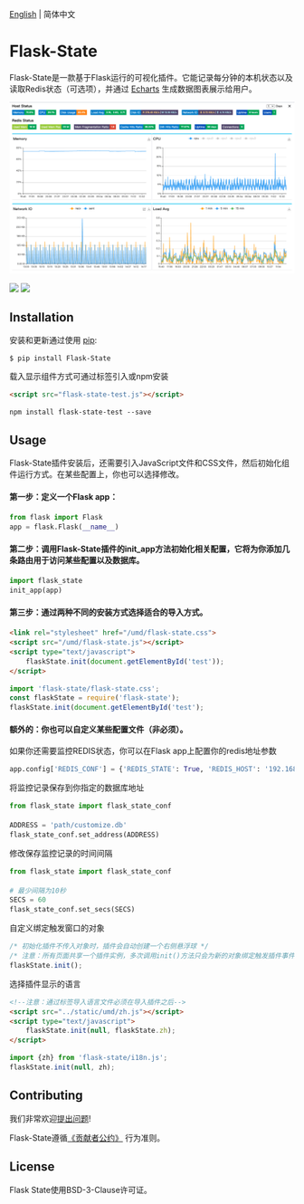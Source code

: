 [English](https://github.com/yoobool/flask-state/blog/master/master/README.md) | 简体中文

# Flask-State

Flask-State是一款基于Flask运行的可视化插件。它能记录每分钟的本机状态以及读取Redis状态（可选项），并通过 [Echarts](https://github.com/apache/incubator-echarts) 生成数据图表展示给用户。

![](https://github.com/yoobool/flask-state/blob/master/examples/static/flask_state.png)

[![](https://img.shields.io/badge/license-BSD-green)](https://github.com/yoobool/flask-state/blob/master/LICENSE)
[![](https://img.shields.io/npm/v/flask-state-test)](https://github.com/yoobool/flask-state/blob/master/LICENSE)
## Installation
安装和更新通过使用 [pip](https://pip.pypa.io/en/stable/quickstart/):
```
$ pip install Flask-State
```

载入显示组件方式可通过标签引入或npm安装
```html
<script src="flask-state-test.js"></script>
```
```
npm install flask-state-test --save
```


## Usage

Flask-State插件安装后，还需要引入JavaScript文件和CSS文件，然后初始化组件运行方式。在某些配置上，你也可以选择修改。

#### 第一步：定义一个Flask app：
```python
from flask import Flask
app = flask.Flask(__name__)
```

#### 第二步：调用Flask-State插件的init_app方法初始化相关配置，它将为你添加几条路由用于访问某些配置以及数据库。
```python
import flask_state
init_app(app)
```

#### 第三步：通过两种不同的安装方式选择适合的导入方式。
```html
<link rel="stylesheet" href="/umd/flask-state.css">
<script src="/umd/flask-state.js"></script>
<script type="text/javascript">
    flaskState.init(document.getElementById('test'));
</script>
```
```javascript
import 'flask-state/flask-state.css';
const flaskState = require('flask-state');
flaskState.init(document.getElementById('test');
```

#### 额外的：你也可以自定义某些配置文件（非必须）。
如果你还需要监控REDIS状态，你可以在Flask app上配置你的redis地址参数
```python
app.config['REDIS_CONF'] = {'REDIS_STATE': True, 'REDIS_HOST': '192.168.1.2', 'REDIS_PORT':16379, 'REDIS_PASSWORD': 'fish09'}
```

将监控记录保存到你指定的数据库地址
```python
from flask_state import flask_state_conf

ADDRESS = 'path/customize.db'
flask_state_conf.set_address(ADDRESS)
```

修改保存监控记录的时间间隔
```python
from flask_state import flask_state_conf

# 最少间隔为10秒
SECS = 60
flask_state_conf.set_secs(SECS)
```

自定义绑定触发窗口的对象
```javascript
/* 初始化插件不传入对象时，插件会自动创建一个右侧悬浮球 */
/* 注意：所有页面共享一个插件实例，多次调用init()方法只会为新的对象绑定触发插件事件 */
flaskState.init();
```

选择插件显示的语言
```html
<!--注意：通过标签导入语言文件必须在导入插件之后-->
<script src="../static/umd/zh.js"></script>
<script type="text/javascript">
    flaskState.init(null, flaskState.zh);
</script>
```
```javascript
import {zh} from 'flask-state/i18n.js';
flaskState.init(null, zh);
```


## Contributing
我们非常欢迎[提出问题](https://github.com/yoobool/flask-state/issues/new)!

Flask-State遵循[《贡献者公约》](https://www.contributor-covenant.org/version/1/3/0/code-of-conduct/) 行为准则。


## License
Flask State使用BSD-3-Clause许可证。